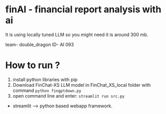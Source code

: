 # finAI - financial report analysis with ai

It is using locally tuned LLM so you might need it is around 300 mb.

team-  double_dragon ID-  AI 093

# How to run ?
1. install python libraries with pip
2. Download FinChat-XS LLM model in FinChat_XS_local folder with command `python fingptdown.py`
3. open command line and enter:  `streamlit run src.py`

+ streamlit --> python based webapp framework.
